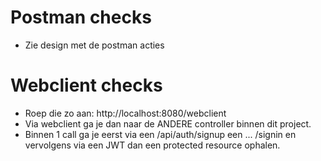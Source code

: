 # Postman checks
- Zie design met de postman acties

# Webclient checks
- Roep die zo aan: http://localhost:8080/webclient
- Via webclient ga je dan naar de ANDERE controller binnen dit project. 
- Binnen 1 call ga je eerst via een /api/auth/signup een ... /signin en vervolgens via een JWT dan 
een protected resource ophalen. 
